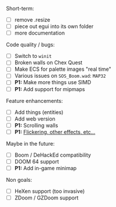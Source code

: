Short-term:
- [ ] remove .resize
- [ ] piece out egui into its own folder
- [ ] more documentation

Code quality / bugs:
- [ ] Switch to `winit`
- [ ] Broken walls on Chex Quest
- [ ] Make ECS for palette images "real time"
- [ ] Various issues on `SOS_Boom.wad`: `MAP32`
- [ ] **P1:** Make more things use SIMD
- [ ] **P1:** Add support for mipmaps

Feature enhancements:
- [ ] Add things (entities)
- [ ] Add web version
- [ ] **P1:** Scrolling walls
- [ ] **P1:** [Flickering, other effects, etc...](https://doomwiki.org/wiki/Lighting_effects#:~:text=The%20sector's%20light%20is%20the,used%20for%20the%20%22flash%22.)

Maybe in the future:
- [ ] Boom / DeHackEd compatibility
- [ ] DOOM 64 support
- [ ] **P1:** Add in-game minimap

Non goals:
- [ ] HeXen support (too invasive)
- [ ] ZDoom / GZDoom support